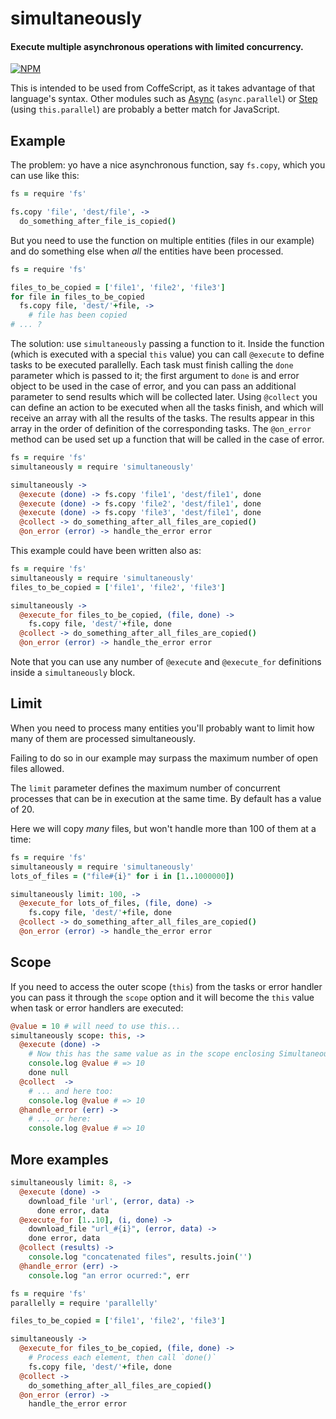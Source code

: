 # simultaneously

#### Execute multiple asynchronous operations with limited concurrency.

[![NPM](https://nodei.co/npm/simultaneously.png)](https://nodei.co/npm/simultaneously/)

This is intended to be used from CoffeScript, as it takes advantage
of that language's syntax. Other modules such as
[Async](https://www.npmjs.com/package/async) (`async.parallel`) or
[Step](https://www.npmjs.com/package/step) (using `this.parallel`)
are probably a better match for JavaScript.

## Example

The problem: yo have a nice asynchronous function, say `fs.copy`,
which you can use like this:

```coffeescript
fs = require 'fs'

fs.copy 'file', 'dest/file', ->
  do_something_after_file_is_copied()
```

But you need to use the function on multiple entities
(files in our example) and do something else when
*all* the entities have been processed.

```coffeescript
fs = require 'fs'

files_to_be_copied = ['file1', 'file2', 'file3']
for file in files_to_be_copied
  fs.copy file, 'dest/'+file, ->
    # file has been copied
# ... ?
```

The solution: use `simultaneously` passing a function to it.
Inside the function (which is executed with a special `this`
value) you can call `@execute` to define tasks to be executed
parallelly. Each task must finish calling the `done` parameter
which is passed to it; the first argument to `done` is
and error object to be used in the case of error, and you
can pass an additional parameter to send results which will be collected later.
Using `@collect` you can define an action to be executed when
all the tasks finish, and which will receive an array with all
the results of the tasks. The results appear in this array in the
order of definition of the corresponding tasks.
The `@on_error` method can be used set up a function that
will be called in the case of error.

```coffeescript
fs = require 'fs'
simultaneously = require 'simultaneously'

simultaneously ->
  @execute (done) -> fs.copy 'file1', 'dest/file1', done
  @execute (done) -> fs.copy 'file2', 'dest/file1', done
  @execute (done) -> fs.copy 'file3', 'dest/file1', done
  @collect -> do_something_after_all_files_are_copied()
  @on_error (error) -> handle_the_error error
```

This example could have been written also as:

```coffeescript
fs = require 'fs'
simultaneously = require 'simultaneously'
files_to_be_copied = ['file1', 'file2', 'file3']

simultaneously ->
  @execute_for files_to_be_copied, (file, done) ->
    fs.copy file, 'dest/'+file, done
  @collect -> do_something_after_all_files_are_copied()
  @on_error (error) -> handle_the_error error
```

Note that you can use any number of `@execute` and `@execute_for`
definitions inside a `simultaneously` block.

## Limit

When you need to process many entities you'll probably want
to limit how many of them are processed simultaneously.

Failing to do so in our example may surpass the maximum
number of open files allowed.

The `limit` parameter defines the maximum number of
concurrent processes that can be in execution at
the same time. By default has a value of 20.

Here we will copy *many* files, but won't
handle more than 100 of them at a time:

```coffeescript
fs = require 'fs'
simultaneously = require 'simultaneously'
lots_of_files = ("file#{i}" for i in [1..1000000])

simultaneously limit: 100, ->
  @execute_for lots_of_files, (file, done) ->
    fs.copy file, 'dest/'+file, done
  @collect -> do_something_after_all_files_are_copied()
  @on_error (error) -> handle_the_error error
```

## Scope

If you need to access the outer scope (`this`) from
the tasks or error handler you can pass it through
the `scope` option and it will become the `this`
value when task or error handlers are executed:

```coffeescript
@value = 10 # will need to use this...
simultaneously scope: this, ->
  @execute (done) ->
    # Now this has the same value as in the scope enclosing Simultaneously
    console.log @value # => 10
    done null
  @collect  ->
    # ... and here too:
    console.log @value # => 10
  @handle_error (err) ->
    # ... or here:
    console.log @value # => 10
```

## More examples

```coffeescript
simultaneously limit: 8, ->
  @execute (done) ->
    download_file 'url', (error, data) ->
      done error, data
  @execute_for [1..10], (i, done) ->
    download_file "url_#{i}", (error, data) ->
    done error, data
  @collect (results) ->
    console.log "concatenated files", results.join('')
  @handle_error (err) ->
    console.log "an error ocurred:", err
```

```coffeescript
fs = require 'fs'
parallelly = require 'parallelly'

files_to_be_copied = ['file1', 'file2', 'file3']

simultaneously ->
  @execute_for files_to_be_copied, (file, done) ->
    # Process each element, then call `done()`
    fs.copy file, 'dest/'+file, done
  @collect ->
    do_something_after_all_files_are_copied()
  @on_error (error) ->
    handle_the_error error
```
